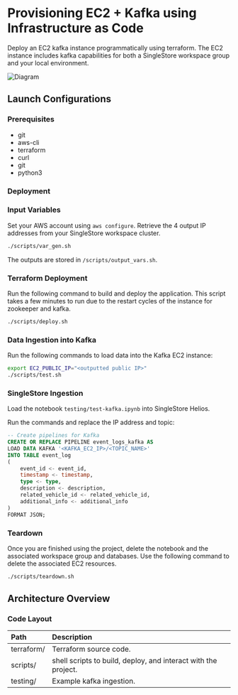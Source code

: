 # Provisioning EC2 + Kafka using Infrastructure as Code

Deploy an EC2 kafka instance programmatically using terraform. The EC2 instance includes kafka capabilities for both a SingleStore workspace group and your local environment.

![Diagram](https://github.com/s2-ktran/iac-ec2-kafka/blob/main/diagram.png)

## Launch Configurations

### Prerequisites

- git
- aws-cli
- terraform
- curl
- git
- python3

### Deployment

### Input Variables

Set your AWS account using `aws configure`. Retrieve the 4 output IP addresses from your SingleStore workspace cluster.

```bash
./scripts/var_gen.sh
```

The outputs are stored in `/scripts/output_vars.sh`.

### Terraform Deployment

Run the following command to build and deploy the application. This script takes a few minutes to run due to the restart cycles of the instance for zookeeper and kafka.

```bash
./scripts/deploy.sh
```

### Data Ingestion into Kafka

Run the following commands to load data into the Kafka EC2 instance:

```bash
export EC2_PUBLIC_IP="<outputted public IP>"
./scripts/test.sh
```

### SingleStore Ingestion

Load the notebook `testing/test-kafka.ipynb` into SingleStore Helios.

Run the commands and replace the IP address and topic:

```sql
-- Create pipelines for Kafka
CREATE OR REPLACE PIPELINE event_logs_kafka AS
LOAD DATA KAFKA '<KAFKA_EC2_IP>/<TOPIC_NAME>'
INTO TABLE event_log
(
    event_id <- event_id,
    timestamp <- timestamp,
    type <- type,
    description <- description,
    related_vehicle_id <- related_vehicle_id,
    additional_info <- additional_info
)
FORMAT JSON;
```

### Teardown

Once you are finished using the project, delete the notebook and the associated workspace group and databases. Use the following command to delete the associated EC2 resources.

```bash
./scripts/teardown.sh
```

## Architecture Overview

### Code Layout

| Path       | Description                                                    |
| :--------- | :------------------------------------------------------------- |
| terraform/ | Terraform source code.                                         |
| scripts/   | shell scripts to build, deploy, and interact with the project. |
| testing/   | Example kafka ingestion.                                       |
